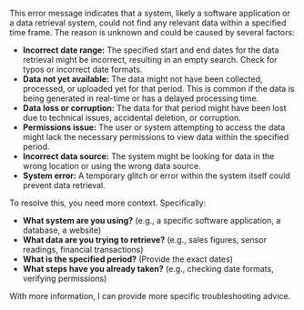 This error message indicates that a system, likely a software application or a data retrieval system, could not find any relevant data within a specified time frame.  The reason is unknown and could be caused by several factors:

* **Incorrect date range:** The specified start and end dates for the data retrieval might be incorrect, resulting in an empty search.  Check for typos or incorrect date formats.
* **Data not yet available:** The data might not have been collected, processed, or uploaded yet for that period.  This is common if the data is being generated in real-time or has a delayed processing time.
* **Data loss or corruption:** The data for that period might have been lost due to technical issues, accidental deletion, or corruption.
* **Permissions issue:** The user or system attempting to access the data might lack the necessary permissions to view data within the specified period.
* **Incorrect data source:** The system might be looking for data in the wrong location or using the wrong data source.
* **System error:** A temporary glitch or error within the system itself could prevent data retrieval.


To resolve this, you need more context.  Specifically:

* **What system are you using?** (e.g., a specific software application, a database, a website)
* **What data are you trying to retrieve?** (e.g., sales figures, sensor readings, financial transactions)
* **What is the specified period?** (Provide the exact dates)
* **What steps have you already taken?** (e.g., checking date formats, verifying permissions)

With more information, I can provide more specific troubleshooting advice.
